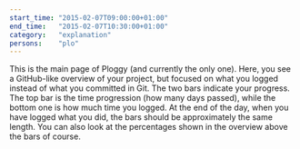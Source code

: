 ```yaml
---
start_time: "2015-02-07T09:00:00+01:00"
end_time:   "2015-02-07T10:30:00+01:00"
category:   "explanation"
persons:    "plo"
---
```

This is the main page of Ploggy (and currently the only one). Here, you see a 
GitHub-like overview of your project, but focused on what you logged instead of 
what you committed in Git. The two bars indicate your progress. The top bar is 
the time progression (how many days passed), while the bottom one is how much 
time you logged. At the end of the day, when you have logged what you did, the 
bars should be approximately the same length. You can also look at the 
percentages shown in the overview above the bars of course.
